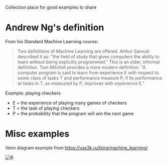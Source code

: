 Collection place for good examples to share

# Andrew Ng's definition
From his Standard Machine Learning course:
> Two definitions of Machine Learning are offered. Arthur Samuel described it as: "the field of study that gives computers the ability to learn without being explicitly programmed." This is an older, informal definition.
> Tom Mitchell provides a more modern definition: "A computer program is said to learn from experience E with respect to some class of tasks T and performance measure P, if its performance at tasks in T, as measured by P, improves with experience E."

Example: playing checkers
- E = the experience of playing many games of checkers
- T = the task of playing checkers
- P = the probability that the program will win the next game

# Misc examples

Venn diagram example from https://vas3k.ru/blog/machine_learning/

![B](https://i.imgur.com/F6eQ5t0.jpg)
